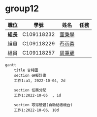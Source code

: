 # group12

| 職位 | 學號 | 姓名 | 任務 |
| :---: | :---: | :---: | :---: |
| **組長** | C109118232 | [董秉學](#) |
| 組員 | C109118229 | [蔡雨柔](#) |
| 組員 | C109118257 | [周秉葳](#) |

```mermaid
gantt
    title 甘特圖
    section 研擬計畫
    工作1:a1, 2022-10-04, 2d
    
    section 任務分配
    工作1:2022-10-05  , 1d
    
    section 取得硬體(自助結帳機台)
    工作1:2022-10-06, 10d
```

